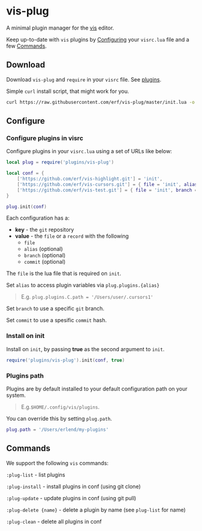 # vis-plug

A minimal plugin manager for the [vis](https://github.com/martanne/vis) editor.

Keep up-to-date with `vis` plugins by [Configuring](#Configure) your `visrc.lua` file and a few [Commands](#Commands).

## Download

Download `vis-plug` and `require` in your `visrc` file. See [plugins](https://github.com/martanne/vis/wiki/Plugins).

Simple `curl` install script, that might work for you.

```bash
curl https://raw.githubusercontent.com/erf/vis-plug/master/init.lua -o $HOME/.config/vis/plugins/vis-plug/init.lua --create-dirs
```

## Configure

### Configure plugins in visrc

Configure plugins in your `visrc.lua` using a set of URLs like below:

```Lua
local plug = require('plugins/vis-plug')

local conf = {
	['https://github.com/erf/vis-highlight.git'] = 'init',
	['https://github.com/erf/vis-cursors.git'] = { file = 'init', alias = 'C' },
	['https://github.com/erf/vis-test.git'] = { file = 'init', branch = 'other', commit = 'f4849d4' },
}

plug.init(conf)

```

Each configuration has a:

- **key** - the `git` repository
- **value** - the `file` or a `record` with the following
	- `file`
	- `alias` (optional)
	- `branch` (optional)
	- `commit` (optional)

The `file` is the lua file that is required on `init`.

Set `alias` to access plugin variables via `plug.plugins.{alias}`
> E.g. `plug.plugins.C.path = '/Users/user/.cursors1'`

Set `branch` to use a specific `git` branch.

Set `commit` to use a spesific `commit` hash.

### Install on init

Install on `init`, by passing **true** as the second argument to `init`.

```Lua
require('plugins/vis-plug').init(conf, true)
```

### Plugins path

Plugins are by default installed to your default configuration path on your 
system. 

>E.g.`$HOME/.config/vis/plugins`.

You can override this by setting `plug.path`.

```Lua
plug.path = '/Users/erlend/my-plugins'
```

## Commands

We support the following `vis` commands:

`:plug-list` - list plugins

`:plug-install` - install plugins in conf (using git clone)

`:plug-update` - update plugins in conf (using git pull)

`:plug-delete {name}` - delete a plugin by name (see `plug-list` for name)

`:plug-clean` - delete all plugins in conf
